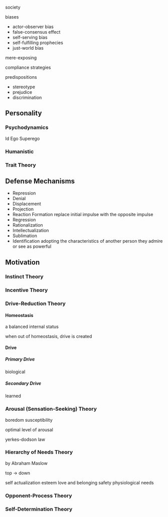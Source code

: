 society

biases

- actor-observer bias
- false-consensus effect
- self-serving bias
- self-fulfilling prophecies
- just-world bias

mere-exposing


compliance strategies


predispositions

- stereotype
- prejudice
- discrimination

## Personality

### Psychodynamics

Id
Ego
Superego

### Humanistic

### Trait Theory

## Defense Mechanisms

- Repression
- Denial
- Displacement
- Projection
- Reaction Formation
    replace initial impulse with the opposite impulse
- Regression
- Rationalization
- Intellectualization
- Sublimation
- Identification
    adopting the characteristics of another person they admire or see as powerful

## Motivation

### Instinct Theory

### Incentive Theory

### Drive-Reduction Theory

#### Homeostasis

a balanced internal status

when out of homeostasis, drive is created

#### Drive

##### Primary Drive

biological

##### Secondary Drive

learned

### Arousal (Sensation-Seeking) Theory

boredom susceptibility

optimal level of arousal

yerkes-dodson law

### Hierarchy of Needs Theory

by Abraham Maslow

top -> down

self actualization
esteem
love and belonging
safety
physiological needs

### Opponent-Process Theory

### Self-Determination Theory
